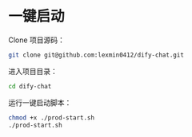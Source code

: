 # 一键启动

Clone 项目源码：

```bash
git clone git@github.com:lexmin0412/dify-chat.git
```

进入项目目录：

```bash
cd dify-chat
```

运行一键启动脚本：

```bash
chmod +x ./prod-start.sh
./prod-start.sh
```
